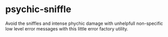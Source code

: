 # psychic-sniffle
Avoid the sniffles and intense phychic damage with unhelpfull non-specific low level error messages with this little error factory utility.
